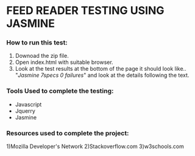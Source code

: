 # FEED READER TESTING USING JASMINE

### How to run this test:
1) Downoad the zip file.
2) Open index.html with suitable browser.
3) Look at the test results at the bottom of the page it should look like..
"_Jasmine
7specs 0 failures_"
and look at the details following the text.

### Tools Used to complete the testing:
- Javascript
- Jquerry
- Jasmine

### Resources used to complete the project:
1)Mozilla Developer's Network
2)Stackoverflow.com
3)w3schools.com
